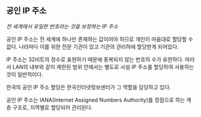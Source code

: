 ## 공인 IP 주소

*전 세계에서 유일한 번호라는 것을 보장하는 IP 주소*

공인 IP 주소는 전 세계에 하나만 존재하는 값이어야 하므로 개인이 마음대로 할당할 수 없다. 나라마다 이를 위한 전문 기관이 있고 기관의 관리하에 할당받게 되어있다.

IP 주소는 32비트의 정수로 표현하기 때문에 중복되지 않는 번호의 수가 유한하다. 따라서 LAN의 내부와 같이 제한된 범위 안에서는 별도로 사설 IP 주소를 할당하여 사용하는 것이 일반적이다.

한국의 공인 IP 주소 할당은 한국인터넷정보센터가 그 역할을 담당하고 있다.

공인 IP 주소는 IANA(Internet Assigned Numbers Authority)를 정점으로 하는 계층 구조로, 지역별로 할당되어 관리된다.
